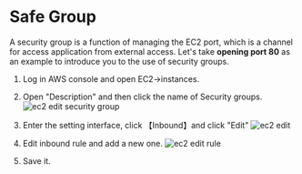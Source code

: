# Safe Group

A security group is a function of managing the EC2 port, which is a channel for access application from external access. Let's take **opening port 80** as an example to introduce you to the use of security groups.

1. Log in AWS console and open EC2->instances.  

2. Open "Description" and then click the name of Security groups.
   ![ec2 edit security group](https://libs.websoft9.com/Websoft9/DocsPicture/en/aws/aws-changesg-websoft9.png)
3. Enter the setting interface, click 【Inbound】and click "Edit"
   ![ec2 edit](https://libs.websoft9.com/Websoft9/DocsPicture/en/aws/aws-sfin-websoft9.png)
4. Edit inbound rule and add a new one.
   ![ec2 edit rule](https://libs.websoft9.com/Websoft9/DocsPicture/en/aws/aws-set80sg-websoft9.png)
3. Save it.
